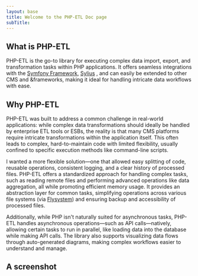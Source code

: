 ```yaml
---
layout: base
title: Welcome to the PHP-ETL Doc page
subTitle: 
---
```


## What is PHP-ETL

PHP-ETL is the go-to library for executing complex data import, export, and transformation tasks within PHP applications. 
It offers seamless integrations with the [Symfony Framework](https://symfony.com/), [Sylius](https://sylius.com/fr/) , and can easily be extended to 
other CMS and &frameworks, making it ideal for handling intricate data workflows with ease.

## Why PHP-ETL

PHP-ETL was built to address a common challenge in real-world applications: while complex data transformations should 
ideally be handled by enterprise ETL tools or ESBs, the reality is that many CMS platforms require intricate 
transformations within the application itself. This often leads to complex, hard-to-maintain code with limited
flexibility, usually confined to specific execution methods like command-line scripts.

I wanted a more flexible solution—one that allowed easy splitting of code, reusable operations,
consistent logging, and a clear history of processed files. PHP-ETL offers a standardized approach for handling 
complex tasks, such as reading remote files and performing advanced operations like data aggregation,
all while promoting efficient memory usage. 
It provides an abstraction layer for common tasks, simplifying operations across various file systems 
(via [Flysystem](https://flysystem.thephpleague.com/docs/)) and ensuring backup and accessibility of processed files.

Additionally, while PHP isn't naturally suited for asynchronous tasks, 
PHP-ETL handles asynchronous operations—such as API calls—natively, allowing certain tasks to run in parallel, 
like loading data into the database while making API calls. The library also supports visualizing data flows
through auto-generated diagrams, making complex workflows easier to understand and manage.

## A screenshot


